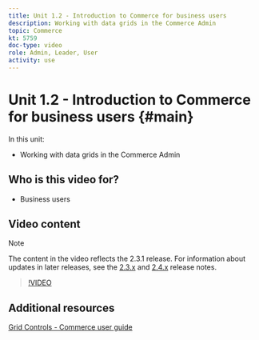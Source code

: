 ```yaml
---
title: Unit 1.2 - Introduction to Commerce for business users
description: Working with data grids in the Commerce Admin
topic: Commerce
kt: 5759
doc-type: video
role: Admin, Leader, User
activity: use
---
```


# Unit 1.2 - Introduction to Commerce for business users {#main}

In this unit:

- Working with data grids in the Commerce Admin

## Who is this video for?

- Business users

## Video content

>[!NOTE]
>
>The content in the video reflects the 2.3.1 release. For information about updates in later releases, see the [ 2.3.x](https://devdocs.magento.com/guides/v2.3/release-notes/bk-release-notes.html) and [2.4.x](https://devdocs.magento.com/guides/v2.4/release-notes/bk-release-notes.html) release notes.

>[!VIDEO](https://video.tv.adobe.com/v/35960?quality=12&learn=on)

## Additional resources

[Grid Controls - Commerce user guide](https://docs.magento.com/user-guide/stores/admin-grid-controls.html)
